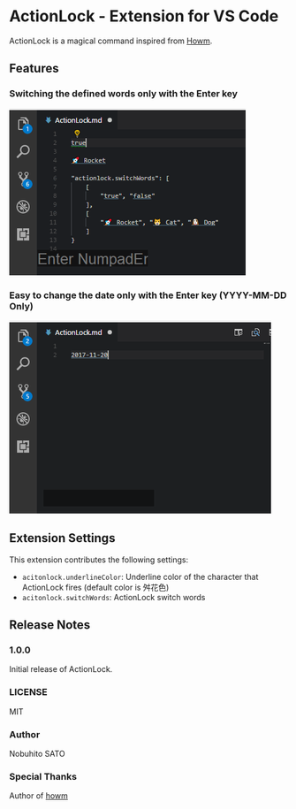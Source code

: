 # ActionLock - Extension for VS Code

ActionLock is a magical command inspired from [Howm](https://www.emacswiki.org/emacs/HowmMode).

## Features

### Switching the defined words only with the Enter key

![SwitchWords](https://github.com/nobuhito/vscode.actionlock/blob/master/gif/actionlock_words.gif?raw=true)

### Easy to change the date only with the Enter key (YYYY-MM-DD Only)

![SwitchDate](https://github.com/nobuhito/vscode.actionlock/blob/master/gif/actionlock_date.gif?raw=true)

## Extension Settings

This extension contributes the following settings:

* `acitonlock.underlineColor`: Underline color of the character that ActionLock fires (default color is 舛花色)
* `acitonlock.switchWords`: ActionLock switch words

## Release Notes

### 1.0.0 

Initial release of ActionLock.

### LICENSE

MIT

### Author

Nobuhito SATO

### Special Thanks

Author of [howm](https://www.emacswiki.org/emacs/HowmMode)
